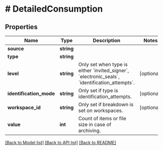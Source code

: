 # # DetailedConsumption

## Properties

Name | Type | Description | Notes
------------ | ------------- | ------------- | -------------
**source** | **string** |  |
**type** | **string** |  |
**level** | **string** | Only set when type is either &#x60;invited_signer&#x60;, &#x60;electronic_seals&#x60;, &#x60;identification_attempts&#x60;. | [optional]
**identification_mode** | **string** | Only set if type is identification_attempts. | [optional]
**workspace_id** | **string** | Only set if breakdown is set on workspaces. | [optional]
**value** | **int** | Count of items or file size in case of archiving. |

[[Back to Model list]](../../README.md#models) [[Back to API list]](../../README.md#endpoints) [[Back to README]](../../README.md)
